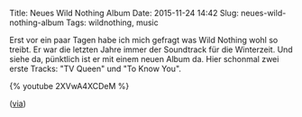 Title: Neues Wild Nothing Album
Date: 2015-11-24 14:42
Slug: neues-wild-nothing-album
Tags: wildnothing, music

Erst vor ein paar Tagen habe ich mich gefragt was Wild Nothing wohl so treibt. Er war die letzten Jahre immer der Soundtrack für die Winterzeit. Und siehe da, pünktlich ist er mit einem neuen Album da. Hier schonmal zwei erste Tracks: "TV Queen" und "To Know You".

{% youtube 2XVwA4XCDeM %}

([via](http://pitchfork.com/news/62246-wild-nothing-announces-new-album-life-of-pause-shares-tv-queen-and-to-know-you/))
